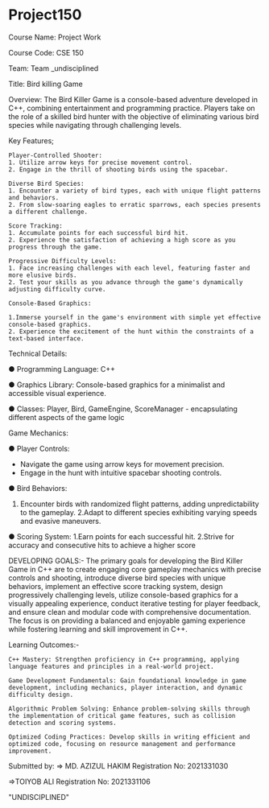 # Project150
Course Name: Project Work

Course Code: CSE 150

Team: Team _undisciplined

Title: Bird killing Game

Overview: The Bird Killer Game is a console-based adventure developed in C++, combining entertainment and programming practice. 
Players take on the role of a skilled bird hunter with the objective of eliminating various bird species
while navigating through challenging levels.

Key Features;

    Player-Controlled Shooter: 
    1. Utilize arrow keys for precise movement control. 
    2. Engage in the thrill of shooting birds using the spacebar.

    Diverse Bird Species: 
    1. Encounter a variety of bird types, each with unique flight patterns and behaviors. 
    2. From slow-soaring eagles to erratic sparrows, each species presents a different challenge.

    Score Tracking: 
    1. Accumulate points for each successful bird hit. 
    2. Experience the satisfaction of achieving a high score as you progress through the game.

    Progressive Difficulty Levels: 
    1. Face increasing challenges with each level, featuring faster and more elusive birds. 
    2. Test your skills as you advance through the game's dynamically adjusting difficulty curve.

    Console-Based Graphics: 
    
    1.Immerse yourself in the game's environment with simple yet effective console-based graphics. 
    2. Experience the excitement of the hunt within the constraints of a text-based interface.

Technical Details:

● Programming Language: C++ 

● Graphics Library: Console-based graphics for a minimalist and accessible visual experience. 

● Classes: Player, Bird, GameEngine, ScoreManager - encapsulating different aspects of the game logic

Game Mechanics:

● Player Controls:

   * Navigate the game using arrow keys for movement precision.
   * Engage in the hunt with intuitive spacebar shooting controls.

● Bird Behaviors:

   1. Encounter birds with randomized flight patterns, adding unpredictability to the gameplay.
  2.Adapt to different species exhibiting varying speeds and evasive maneuvers.

● Scoring System: 
1.Earn points for each successful hit. 
2.Strive for accuracy and consecutive hits to achieve a higher score

DEVELOPING GOALS:- The primary goals for developing the Bird Killer Game in C++ are to create engaging core gameplay mechanics with precise controls and shooting, introduce diverse bird species with unique behaviors, implement an effective score tracking system, design progressively challenging levels, utilize console-based graphics for a visually appealing experience, conduct iterative testing for player feedback, and ensure clean and modular code with comprehensive documentation. The focus is on providing a balanced and enjoyable gaming experience while fostering learning and skill improvement in C++.

Learning Outcomes:-

    C++ Mastery: Strengthen proficiency in C++ programming, applying language features and principles in a real-world project.
    
    Game Development Fundamentals: Gain foundational knowledge in game development, including mechanics, player interaction, and dynamic difficulty design.
    
    Algorithmic Problem Solving: Enhance problem-solving skills through the implementation of critical game features, such as collision detection and scoring systems.
    
    Optimized Coding Practices: Develop skills in writing efficient and optimized code, focusing on resource management and performance improvement.

Submitted by: 
=> MD. AZIZUL HAKIM
 Registration No: 2021331030 

=>TOIYOB ALI 
 Registration No: 2021331106

"UNDISCIPLINED"
